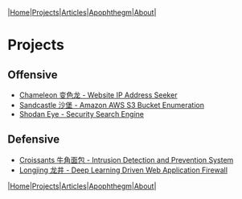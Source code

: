 |[Home](/README.md)|[Projects](/projects.md)|[Articles](/articles.md)|[Apophthegm](/apophthegm.md)|[About](/about.md)|

# **Projects**

## Offensive

- [Chameleon 变色龙 - Website IP Address Seeker]()
- [Sandcastle 沙堡 - Amazon AWS S3 Bucket Enumeration](/sandcastle.md)
- [Shodan Eye - Security Search Engine](/shodan-eye.md)

## Defensive

- [Croissants 牛角面包 - Intrusion Detection and Prevention System]()
- [Longjing 龙井 - Deep Learning Driven Web Application Firewall]()



|[Home](/README.md)|[Projects](/projects.md)|[Articles](/articles.md)|[Apophthegm](/apophthegm.md)|[About](/about.md)|
